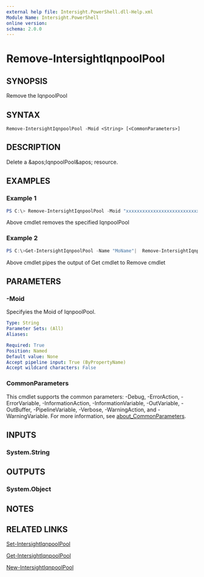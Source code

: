 ```yaml
---
external help file: Intersight.PowerShell.dll-Help.xml
Module Name: Intersight.PowerShell
online version:
schema: 2.0.0
---
```


# Remove-IntersightIqnpoolPool

## SYNOPSIS
Remove the IqnpoolPool

## SYNTAX

```
Remove-IntersightIqnpoolPool -Moid <String> [<CommonParameters>]
```

## DESCRIPTION
Delete a &amp;apos;IqnpoolPool&amp;apos; resource.

## EXAMPLES

### Example 1
```powershell
PS C:\> Remove-IntersightIqnpoolPool -Moid "xxxxxxxxxxxxxxxxxxxxxxxxxxx"
```
Above cmdlet removes the specified IqnpoolPool 

### Example 2
```powershell
PS C:\>Get-IntersightIqnpoolPool -Name "MoName"|  Remove-IntersightIqnpoolPool
```
Above cmdlet pipes the output of Get cmdlet to Remove cmdlet

## PARAMETERS

### -Moid
Specifyies the Moid of IqnpoolPool.

```yaml
Type: String
Parameter Sets: (All)
Aliases:

Required: True
Position: Named
Default value: None
Accept pipeline input: True (ByPropertyName)
Accept wildcard characters: False
```

### CommonParameters
This cmdlet supports the common parameters: -Debug, -ErrorAction, -ErrorVariable, -InformationAction, -InformationVariable, -OutVariable, -OutBuffer, -PipelineVariable, -Verbose, -WarningAction, and -WarningVariable. For more information, see [about_CommonParameters](http://go.microsoft.com/fwlink/?LinkID=113216).

## INPUTS

### System.String

## OUTPUTS

### System.Object
## NOTES

## RELATED LINKS

[Set-IntersightIqnpoolPool](./Set-IntersightIqnpoolPool.md)

[Get-IntersightIqnpoolPool](./Get-IntersightIqnpoolPool.md)

[New-IntersightIqnpoolPool](./New-IntersightIqnpoolPool.md)


